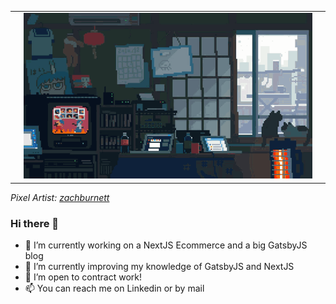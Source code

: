 <table>
  <tr>
    <td width="2%"></td>
    <td width="96%">
        <img src="https://github.com/escapemanuele/escapemanuele/blob/master/freelance-developer.gif">
    </td>
    <td width="2%"></td>
  </tr>
</table>
<em>
  Pixel Artist: <a href="https://tenor.com/users/zachburnett">zachburnett</a>
</em>




### Hi there 👋

- 🔭 I’m currently working on a NextJS Ecommerce and a big GatsbyJS blog
- 🌱 I’m currently improving my knowledge of GatsbyJS and NextJS
- 👯 I’m open to contract work!
- 📫 You can reach me on Linkedin or by mail
